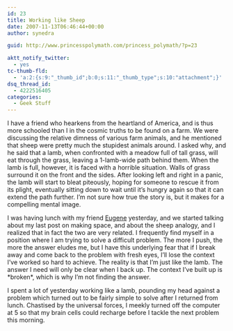 ```yaml
---
id: 23
title: Working like Sheep
date: 2007-11-13T06:46:44+00:00
author: synedra

guid: http://www.princesspolymath.com/princess_polymath/?p=23

aktt_notify_twitter:
  - yes
tc-thumb-fld:
  - 'a:2:{s:9:"_thumb_id";b:0;s:11:"_thumb_type";s:10:"attachment";}'
dsq_thread_id:
  - 4222516405
categories:
  - Geek Stuff
---
```

I have a friend who hearkens from the heartland of America, and is thus more schooled than I in the cosmic truths to be found on a farm. We were discussing the relative dimness of various farm animals, and he mentioned that sheep were pretty much the stupidest animals around. I asked why, and he said that a lamb, when confronted with a meadow full of tall grass, will eat through the grass, leaving a 1-lamb-wide path behind them. When the lamb is full, however, it is faced with a horrible situation. Walls of grass surround it on the front and the sides. After looking left and right in a panic, the lamb will start to bleat piteously, hoping for someone to rescue it from its plight, eventually sitting down to wait until it&#8217;s hungry again so that it can extend the path further. I&#8217;m not sure how true the story is, but it makes for a compelling mental image.
  
I was having lunch with my friend [Eugene](http://www.eekim.com/) yesterday, and we started talking about my last post on making space, and about the sheep analogy, and I realized that in fact the two are very related. I frequently find myself in a position where I am trying to solve a difficult problem. The more I push, the more the answer eludes me, but I have this underlying fear that if I break away and come back to the problem with fresh eyes, I&#8217;ll lose the context I&#8217;ve worked so hard to achieve. The reality is that I&#8217;m just like the lamb. The answer I need will only be clear when I back up. The context I&#8217;ve built up is \*broken\*, which is why I&#8217;m not finding the answer.
  
I spent a lot of yesterday working like a lamb, pounding my head against a problem which turned out to be fairly simple to solve after I returned from lunch. Chastised by the universal forces, I meekly turned off the computer at 5 so that my brain cells could recharge before I tackle the next problem this morning.